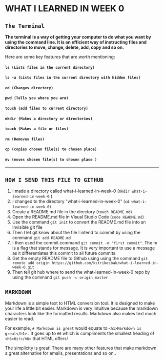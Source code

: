# **WHAT I LEARNED IN  WEEK 0** 

## `The Terminal` 

**The terminal is a way of getting your computer to do what you want by using the command line. It is an efficient way of instructing files and directories to move, change, delete, add, copy and so on.**

Here are some key features that are worth mentioning:

#### `ls (Lists files in the current directory)`



#### `ls -a (Lists files in the current directory with hidden files)`



#### `cd (Changes directory)` 



#### `pwd (Tells you where you are)`




#### `touch (add files to current directory)`



#### `mkdir (Makes a directory or directories)`



#### `touch (Makes a file or files)`


#### `rm (Removes files)`


#### `cp (copies chosen file(s) to chosen place)`

#### `mv (moves chosen file(s) to chosen place )`

___

## `HOW I SEND THIS FILE TO GITHUB` 

1) I made a directory called what-i-learned-in-week-0 (`mkdir what-i-learned-in-week-0` )
2) I changed to the directory "what-i-learned-in-week-0" (`cd what-i-learned-in-week-0`)
3) Create a README.md file in the directory (`touch README.md`) 
4) Open the README.md file in Visual Studio Code (`code README.md`)
5) Use the command `git init` to convert the README.md file into an invisible git file 
6) Then I let git know about the file I intend to commit by using the command `git add README.md`
7) I then used the commit command `git commit -m "first commit"`. The m is a flag that stands for message. It is very important to use a message as it differentiates this commit to all future commits. 
8) Get the empty README file to Github using using the command `git remote add origin https://github.com/kstrikesbak/what-i-learned-in-week-0.git`
9) Then tell git hub where to send the what-learned-in-week-0 repo by using the command `git push -u origin master`

## `MARKDOWN` 

Markdown is a simple text to HTML conversion tool. It is designed to make your life a little bit easier. Markdown is very intuitive because the markdown characters look like the formatted results. Markdown also makes text much easier to read. 

For example, `# Markdown is great` would equate to `<h1>Markdown is great</h1>` . It goes up to `#6` which is compliments the smallest heading of `<h6>Hi!</h6>` that HTML offers!

The simplicity is great! There are many other features that make markdown a great alternative for emails, presentations and so on..



